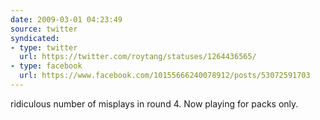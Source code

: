 ```yaml
---
date: 2009-03-01 04:23:49
source: twitter
syndicated:
- type: twitter
  url: https://twitter.com/roytang/statuses/1264436565/
- type: facebook
  url: https://www.facebook.com/10155666240078912/posts/53072591703
---
```


ridiculous number of misplays in round 4. Now playing for packs only.